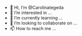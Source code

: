 - 👋 Hi, I’m @Carolinategeda
- 👀 I’m interested in ...
- 🌱 I’m currently learning ...
- 💞️ I’m looking to collaborate on ...
- 📫 How to reach me ...

<!---
Carolinategeda/Carolinategeda is a ✨ special ✨ repository because its `README.md` (this file) appears on your GitHub profile.
You can click the Preview link to take a look at your changes.
--->
